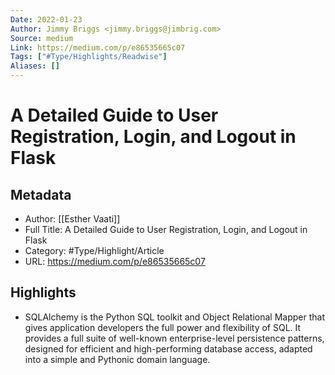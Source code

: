 ```yaml
---
Date: 2022-01-23
Author: Jimmy Briggs <jimmy.briggs@jimbrig.com>
Source: medium
Link: https://medium.com/p/e86535665c07
Tags: ["#Type/Highlights/Readwise"]
Aliases: []
---
```

# A Detailed Guide to User Registration, Login, and Logout in Flask

## Metadata
- Author: [[Esther Vaati]]
- Full Title: A Detailed Guide to User Registration, Login, and Logout in Flask
- Category: #Type/Highlight/Article
- URL: https://medium.com/p/e86535665c07

## Highlights
- SQLAlchemy is the Python SQL toolkit and Object Relational Mapper that gives application developers the full power and flexibility of SQL. It provides a full suite of well-known enterprise-level persistence patterns, designed for efficient and high-performing database access, adapted into a simple and Pythonic domain language.
